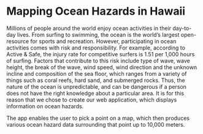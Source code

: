 # Mapping Ocean Hazards in Hawaii

Millions of people around the world enjoy ocean activities in their day-to-day lives. From surfing to swimming, the ocean is the world’s largest open-resource for sports and recreation. However, participating in ocean activities comes with risk and responsibility. For example, according to Active & Safe, the injury rate for competitive surfers is 1.51 per 1,000 hours of surfing. Factors that contribute to this risk include type of wave, wave height, the break of the wave, wind speed, wind direction and the unknown incline and composition of the sea floor, which ranges from a variety of things such as coral reefs, hard sand, and submerged rocks. Thus, the nature of the ocean is unpredictable, and can be dangerous if a person  does not have the right knowledge about a particular area. It is for this reason that we chose to create our web application, which displays information on ocean hazards. 

The app enables the user to pick a point on a map, which then produces various ocean hazard data surrounding that point up to 10,000 meters. 